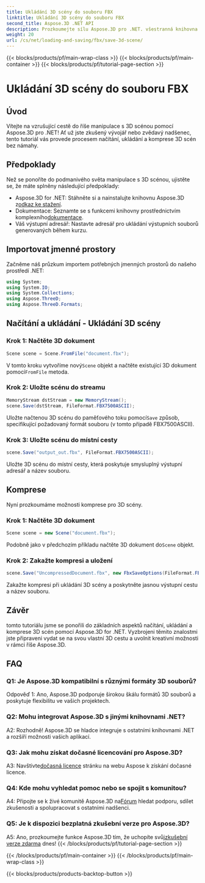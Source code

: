 ```yaml
---
title: Ukládání 3D scény do souboru FBX
linktitle: Ukládání 3D scény do souboru FBX
second_title: Aspose.3D .NET API
description: Prozkoumejte sílu Aspose.3D pro .NET. všestranná knihovna pro bezproblémovou manipulaci s 3D scénou. Nakládejte, ukládejte a komprimujte bez námahy.
weight: 20
url: /cs/net/loading-and-saving/fbx/save-3d-scene/
---
```


{{< blocks/products/pf/main-wrap-class >}}
{{< blocks/products/pf/main-container >}}
{{< blocks/products/pf/tutorial-page-section >}}

# Ukládání 3D scény do souboru FBX

## Úvod

Vítejte na vzrušující cestě do říše manipulace s 3D scénou pomocí Aspose.3D pro .NET! Ať už jste zkušený vývojář nebo zvědavý nadšenec, tento tutoriál vás provede procesem načítání, ukládání a komprese 3D scén bez námahy.

## Předpoklady

Než se ponoříte do podmanivého světa manipulace s 3D scénou, ujistěte se, že máte splněny následující předpoklady:

-  Aspose.3D for .NET: Stáhněte si a nainstalujte knihovnu Aspose.3D z[odkaz ke stažení](https://releases.aspose.com/3d/net/).
-  Dokumentace: Seznamte se s funkcemi knihovny prostřednictvím komplexního[dokumentace](https://reference.aspose.com/3d/net/).
- Váš výstupní adresář: Nastavte adresář pro ukládání výstupních souborů generovaných během kurzu.

## Importovat jmenné prostory

Začněme náš průzkum importem potřebných jmenných prostorů do našeho prostředí .NET:

```csharp
using System;
using System.IO;
using System.Collections;
using Aspose.ThreeD;
using Aspose.ThreeD.Formats;
```

## Načítání a ukládání - Ukládání 3D scény

### Krok 1: Načtěte 3D dokument

```csharp
Scene scene = Scene.FromFile("document.fbx");
```

 V tomto kroku vytvoříme nový`Scene` objekt a načtěte existující 3D dokument pomocí`FromFile` metoda.

### Krok 2: Uložte scénu do streamu

```csharp
MemoryStream dstStream = new MemoryStream();
scene.Save(dstStream, FileFormat.FBX7500ASCII);
```

 Uložte načtenou 3D scénu do paměťového toku pomocí`Save` způsob, specifikující požadovaný formát souboru (v tomto případě FBX7500ASCII).


### Krok 3: Uložte scénu do místní cesty

```csharp
scene.Save("output_out.fbx", FileFormat.FBX7500ASCII);
```

Uložte 3D scénu do místní cesty, která poskytuje smysluplný výstupní adresář a název souboru.

## Komprese

Nyní prozkoumáme možnosti komprese pro 3D scény.

### Krok 1: Načtěte 3D dokument

```csharp
Scene scene = new Scene("document.fbx");
```

 Podobně jako v předchozím příkladu načtěte 3D dokument do`Scene` objekt.

### Krok 2: Zakažte kompresi a uložení

```csharp
scene.Save("UncompressedDocument.fbx", new FbxSaveOptions(FileFormat.FBX7500ASCII) { EnableCompression = false });
```

Zakažte kompresi při ukládání 3D scény a poskytněte jasnou výstupní cestu a název souboru.

## Závěr

tomto tutoriálu jsme se ponořili do základních aspektů načítání, ukládání a komprese 3D scén pomocí Aspose.3D for .NET. Vyzbrojeni těmito znalostmi jste připraveni vydat se na svou vlastní 3D cestu a uvolnit kreativní možnosti v rámci říše Aspose.3D.

## FAQ

### Q1: Je Aspose.3D kompatibilní s různými formáty 3D souborů?

Odpověď 1: Ano, Aspose.3D podporuje širokou škálu formátů 3D souborů a poskytuje flexibilitu ve vašich projektech.

### Q2: Mohu integrovat Aspose.3D s jinými knihovnami .NET?

A2: Rozhodně! Aspose.3D se hladce integruje s ostatními knihovnami .NET a rozšíří možnosti vašich aplikací.

### Q3: Jak mohu získat dočasné licencování pro Aspose.3D?

 A3: Navštivte[dočasná licence](https://purchase.aspose.com/temporary-license/) stránku na webu Aspose k získání dočasné licence.

### Q4: Kde mohu vyhledat pomoc nebo se spojit s komunitou?

 A4: Připojte se k živé komunitě Aspose.3D na[Fórum](https://forum.aspose.com/c/3d/18) hledat podporu, sdílet zkušenosti a spolupracovat s ostatními nadšenci.

### Q5: Je k dispozici bezplatná zkušební verze pro Aspose.3D?

 A5: Ano, prozkoumejte funkce Aspose.3D tím, že uchopíte svůj[zkušební verze zdarma](https://releases.aspose.com/) dnes!
{{< /blocks/products/pf/tutorial-page-section >}}

{{< /blocks/products/pf/main-container >}}
{{< /blocks/products/pf/main-wrap-class >}}

{{< blocks/products/products-backtop-button >}}
